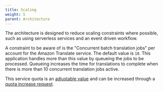 ```yaml
---
title: Scaling
weight: 5
parent: Architecture
---
```


<!--
Copyright Amazon.com, Inc. or its affiliates. All Rights Reserved.
SPDX-License-Identifier: MIT-0
-->

The architecture is designed to reduce scaling constraints where possible, such as using serverless services and an event driven workflow.

A constraint to be aware of is the "Concurrent batch translation jobs" per account for the Amazon Translate service. The default value is `10`. This application handles more than this value by queueing the jobs to be processed. Queueing increases the time for translations to complete when there is more than 10 concurrent translation jobs active.

This service quota is an [adjustable value](https://docs.aws.amazon.com/general/latest/gr/translate-service.html) and can be increased through a [quota increase request](https://docs.aws.amazon.com/general/latest/gr/aws_service_limits.html).
